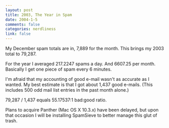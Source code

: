 ```yaml
--- 
layout: post
title: 2003, The Year in Spam
date: 2004-1-5
comments: false
categories: nerdliness
link: false
---
```

My December spam totals are in, 7,889 for the month. This brings my 2003 total to 79,287.

For the year I averaged 217.2247 spams a day. And 6607.25 per month. Basically I get one piece of spam every 6 minutes.

I'm afraid that my accounting of good e-mail wasn't as accurate as I wanted. My best estimate is that I got about 1,437 good e-mails. (This includes 500 odd mail list entries in the past month alone.)

79,287 / 1,437 equals 55.17537:1 bad:good ratio.

Plans to acquire Panther (Mac OS X 10.3.x) have been delayed, but upon that occasion I will be installing SpamSieve  to better manage this glut of trash.
